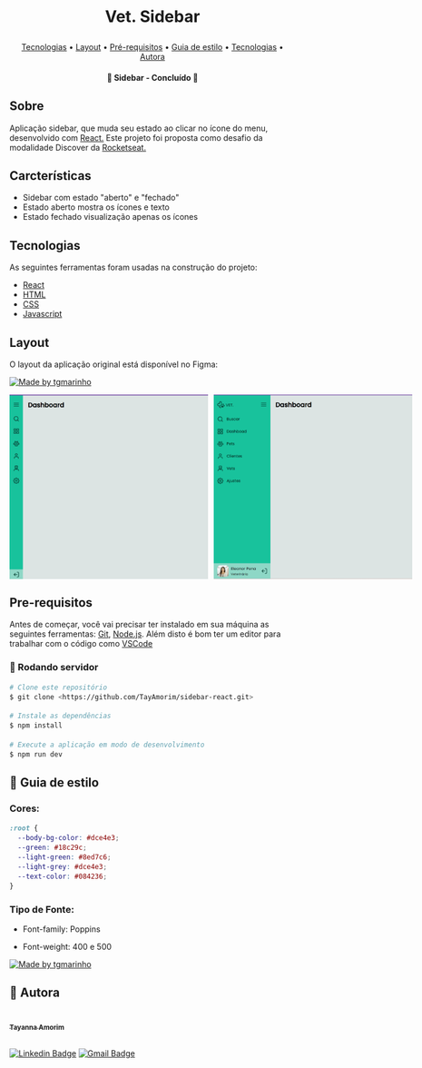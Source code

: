 <h1 align="center">
   <p>Vet. Sidebar</p>
</h1>

<p align="center">
 <a href="#tecnologias">Tecnologias</a> •
 <a href="#layout">Layout</a> • 
 <a href="#pre-requisitos">Pré-requisitos</a> • 
 <a href="#-guia-de-estilo">Guia de estilo</a> • 
 <a href="#tecnologias">Tecnologias</a> • 
 <a href="#-autora">Autora</a>
</p>

<h4 align="center"> 
	🎉 Sidebar - Concluído  🎉
</h4>

## Sobre

Aplicação sidebar, que muda seu estado ao clicar no ícone do menu, desenvolvido com <a href="https://pt-br.reactjs.org/" target="_blank">React.</a>
Este projeto foi proposta como desafio da modalidade Discover da <a href="https://www.rocketseat.com.br/" target="_blank">Rocketseat.</a>

## Carcterísticas

- Sidebar com estado "aberto" e "fechado"
- Estado aberto mostra os ícones e texto
- Estado fechado visualização apenas os ícones

## Tecnologias

As seguintes ferramentas foram usadas na construção do projeto:

- [React](https://pt-br.reactjs.org/)
- [HTML](https://www.w3schools.com/html/)
- [CSS](https://www.w3schools.com/css/)
- [Javascript](https://www.w3schools.com/js/js_intro.asp/)

## Layout

O layout da aplicação original está disponível no Figma:

<a href="https://www.figma.com/file/iOuqAlZvhAMkkfjCMFyc7Y/DD-%2F-Sidebar-Responsiva/duplicate">
  <img alt="Made by tgmarinho" src="https://img.shields.io/badge/Acessar%20Layout%20-Figma-%2304D361">
</a>

<p style="display: flex;  justify-content: left; gap: 10px">
  <img alt="countdown" title="#countdown" src="./src/assets/capa.png" width="350px">
  <img alt="countdown" title="#countdown" src="./src/assets/capa-open.png" width="350px">
</p>

## Pre-requisitos

Antes de começar, você vai precisar ter instalado em sua máquina as seguintes ferramentas:
[Git](https://git-scm.com), [Node.js](https://nodejs.org/en/).
Além disto é bom ter um editor para trabalhar com o código como [VSCode](https://code.visualstudio.com/)

### 🎲 Rodando servidor

```bash
# Clone este repositório
$ git clone <https://github.com/TayAmorim/sidebar-react.git>

# Instale as dependências
$ npm install

# Execute a aplicação em modo de desenvolvimento
$ npm run dev

```

## 🎨 Guia de estilo

### Cores:

```css
:root {
  --body-bg-color: #dce4e3;
  --green: #18c29c;
  --light-green: #8ed7c6;
  --light-grey: #dce4e3;
  --text-color: #084236;
}
```

### Tipo de Fonte:

- Font-family: Poppins

- Font-weight: 400 e 500

<a href="https://www.figma.com/file/EYimYoWWhNVjDZdc0zv1Vw/DD-Portfolio-Copy?fuid=1100112420700070907">
  <img alt="Made by tgmarinho" src="https://img.shields.io/badge/%20Fonte%20-Google Fonts-%2304D361">
</a>

## 🦸 Autora

<a href="https://www.linkedin.com/in/tayanna-amorim-98161623b/">
 <img style="border-radius: 50%;" src="https://avatars.githubusercontent.com/u/105131804?v=4" width="100px;" alt=""/>
 <br />
 <sub><b>Tayanna Amorim</b></sub></a> <a href="https://www.linkedin.com/in/tayanna-amorim-98161623b/" title="tayanna"></a>
 <br />

<br />

[![Linkedin Badge](https://img.shields.io/badge/-Tayanna-blue?style=flat-square&logo=Linkedin&logoColor=white&link=https://www.linkedin.com/in/tgmarinho/)](https://www.linkedin.com/in/tayanna-amorim-98161623b/)
[![Gmail Badge](https://img.shields.io/badge/-amorim.tayanna@gmail.com-c14438?style=flat-square&logo=Gmail&logoColor=white&link=mailto:amorim.tayanna@gmail.com)](mailto:amorim.tayanna@gmail.com)
